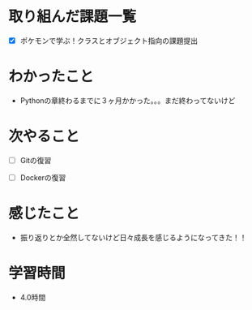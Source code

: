 # 取り組んだ課題一覧

- [x] ポケモンで学ぶ！クラスとオブジェクト指向の課題提出

# わかったこと

- Pythonの章終わるまでに３ヶ月かかった。。。まだ終わってないけど

# 次やること

- [ ] Gitの復習

- [ ] Dockerの復習

# 感じたこと

- 振り返りとか全然してないけど日々成長を感じるようになってきた！！

# 学習時間

- 4.0時間